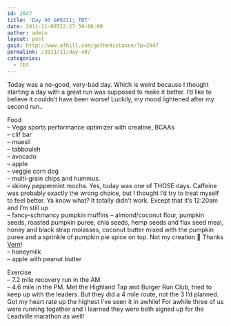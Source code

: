 ```yaml
---
id: 2847
title: 'Day 40 &#8211; TBT'
date: 2011-11-09T22:27:59-06:00
author: admin
layout: post
guid: http://www.afhill.com/gothedistance/?p=2847
permalink: /2011/11/day-40/
categories:
  - tbt
---
```

Today was a no-good, very-bad day. Which is weird because I thought starting a day with a great run was supposed to make it better. I&#8217;d like to believe it couldn&#8217;t have been worse! Luckily, my mood lightened after my second run..

Food  
&#8211; Vega sports performance optimizer with creatine, BCAAs  
&#8211; clif bar  
&#8211; muesli  
&#8211; tabbouleh  
&#8211; avocado  
&#8211; apple  
&#8211; veggie corn dog  
&#8211; multi-grain chips and hummus.  
&#8211; skinny peppermint mocha. Yes, today was one of THOSE days. Caffeine was probably exactly the wrong choice, but I thought I&#8217;d try to treat myself to feel better. Ya know what? It totally didn&#8217;t work. Except that it&#8217;s 12:20am and I&#8217;m still up  
&#8211; fancy-schmancy pumpkin muffins &#8211; almond/coconut flour, pumpkin seeds, roasted pumpkin puree, chia seeds, hemp seeds and flax seed meal, honey and black strap molasses, coconut butter mixed with the pumpkin puree and a sprinkle of pumpkin pie spice on top. Not my creation 🙂 Thanks [Vern](http://hatethat.blogspot.com/)!  
&#8211; honeymilk  
&#8211; apple with peanut butter

Exercise  
&#8211; 7.2 mile recovery run in the AM  
&#8211; 4.6 mile in the PM. Met the Highland Tap and Burger Run Club, tried to keep up with the leaders. But they did a 4 mile route, not the 3 I&#8217;d planned. Got my heart rate up the highest I&#8217;ve seen it in awhile! For awhile three of us were running together and I learned they were both signed up for the Leadville marathon as well!